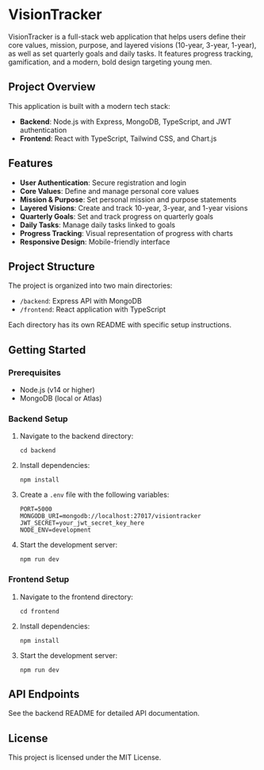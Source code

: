 # VisionTracker

VisionTracker is a full-stack web application that helps users define their core values, mission, purpose, and layered visions (10-year, 3-year, 1-year), as well as set quarterly goals and daily tasks. It features progress tracking, gamification, and a modern, bold design targeting young men.

## Project Overview

This application is built with a modern tech stack:

- **Backend**: Node.js with Express, MongoDB, TypeScript, and JWT authentication
- **Frontend**: React with TypeScript, Tailwind CSS, and Chart.js

## Features

- **User Authentication**: Secure registration and login
- **Core Values**: Define and manage personal core values
- **Mission & Purpose**: Set personal mission and purpose statements
- **Layered Visions**: Create and track 10-year, 3-year, and 1-year visions
- **Quarterly Goals**: Set and track progress on quarterly goals
- **Daily Tasks**: Manage daily tasks linked to goals
- **Progress Tracking**: Visual representation of progress with charts
- **Responsive Design**: Mobile-friendly interface

## Project Structure

The project is organized into two main directories:

- `/backend`: Express API with MongoDB
- `/frontend`: React application with TypeScript

Each directory has its own README with specific setup instructions.

## Getting Started

### Prerequisites

- Node.js (v14 or higher)
- MongoDB (local or Atlas)

### Backend Setup

1. Navigate to the backend directory:
   ```
   cd backend
   ```
2. Install dependencies:
   ```
   npm install
   ```
3. Create a `.env` file with the following variables:
   ```
   PORT=5000
   MONGODB_URI=mongodb://localhost:27017/visiontracker
   JWT_SECRET=your_jwt_secret_key_here
   NODE_ENV=development
   ```
4. Start the development server:
   ```
   npm run dev
   ```

### Frontend Setup

1. Navigate to the frontend directory:
   ```
   cd frontend
   ```
2. Install dependencies:
   ```
   npm install
   ```
3. Start the development server:
   ```
   npm run dev
   ```

## API Endpoints

See the backend README for detailed API documentation.

## License

This project is licensed under the MIT License. 